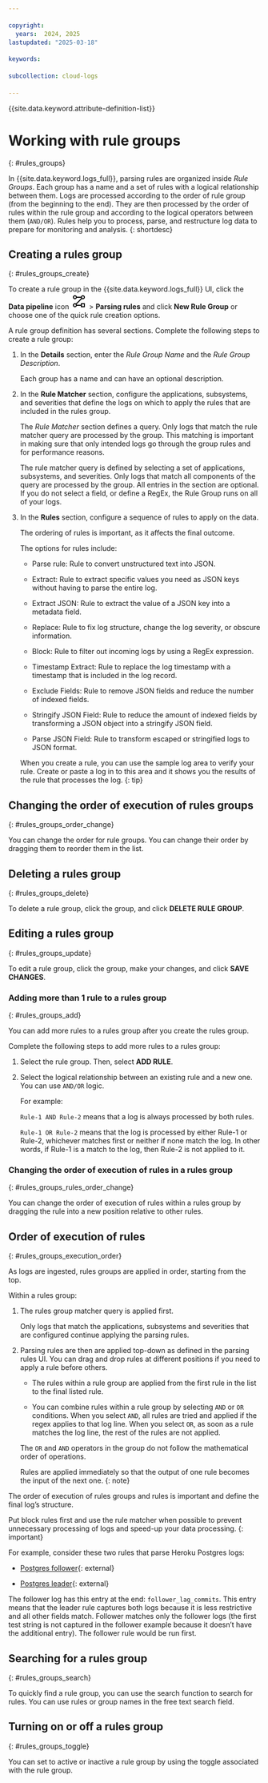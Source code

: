 ```yaml
---

copyright:
  years:  2024, 2025
lastupdated: "2025-03-18"

keywords:

subcollection: cloud-logs

---
```


{{site.data.keyword.attribute-definition-list}}

# Working with rule groups
{: #rules_groups}

In {{site.data.keyword.logs_full}}, parsing rules are organized inside *Rule Groups*. Each group has a name and a set of rules with a logical relationship between them. Logs are processed according to the order of rule group (from the beginning to the end). They are then processed by the order of rules within the rule group and according to the logical operators between them (`AND/OR`). Rules help you to process, parse, and restructure log data to prepare for monitoring and analysis.
{: shortdesc}


## Creating a rules group
{: #rules_groups_create}

To create a rule group in the {{site.data.keyword.logs_full}} UI, click the **Data pipeline** icon ![Data pipeline icon](/icons/data-pipeline.svg "Data pipeline") > **Parsing rules** and click **New Rule Group** or choose one of the quick rule creation options.

A rule group definition has several sections. Complete the following steps to create a rule group:

1. In the **Details** section, enter the *Rule Group Name* and the *Rule Group Description*.

    Each group has a name and can have an optional description.

2. In the **Rule Matcher** section, configure the applications, subsystems, and severities that define the logs on which to apply the rules that are included in the rules group.

    The *Rule Matcher* section defines a query. Only logs that match the rule matcher query are processed by the group. This matching is important in making sure that only intended logs go through the group rules and for performance reasons. 

    The rule matcher query is defined by selecting a set of applications, subsystems, and severities. Only logs that match all components of the query are processed by the group. All entries in the section are optional. If you do not select a field, or define a RegEx, the Rule Group runs on all of your logs. 

3. In the **Rules** section, configure a sequence of rules to apply on the data.

    The ordering of rules is important, as it affects the final outcome.

    The options for rules include:

    - Parse rule: Rule to convert unstructured text into JSON.

    - Extract: Rule to extract specific values you need as JSON keys without having to parse the entire log.

    - Extract JSON: Rule to extract the value of a JSON key into a metadata field.

    - Replace: Rule to fix log structure, change the log severity, or obscure information.

    - Block: Rule to filter out incoming logs by using a RegEx expression.

    - Timestamp Extract: Rule to replace the log timestamp with a timestamp that is included in the log record.

    - Exclude Fields: Rule to remove JSON fields and reduce the number of indexed fields.

    - Stringify JSON Field: Rule to reduce the amount of indexed fields by transforming a JSON object into a stringify JSON field.

    - Parse JSON Field: Rule to transform escaped or stringified logs to JSON format.

    When you create a rule, you can use the sample log area to verify your rule. Create or paste a log in to this area and it shows you the results of the rule that processes the log.
    {: tip}

## Changing the order of execution of rules groups
{: #rules_groups_order_change}

You can change the order for rule groups. You can change their order by dragging them to reorder them in the list.


## Deleting a rules group
{: #rules_groups_delete}


To delete a rule group, click the group, and click **DELETE RULE GROUP**.


## Editing a rules group
{: #rules_groups_update}


To edit a rule group, click the group, make your changes, and click **SAVE CHANGES**.

### Adding more than 1 rule to a rules group
{: #rules_groups_add}

You can add more rules to a rules group after you create the rules group.

Complete the following steps to add more rules to a rules group:

1. Select the rule group. Then, select **ADD RULE**.

2. Select the logical relationship between an existing rule and a new one. You can use `AND/OR` logic.

   For example:

   `Rule-1 AND Rule-2` means that a log is always processed by both rules.

   `Rule-1 OR Rule-2` means that the log is processed by either Rule-1 or Rule-2, whichever matches first or neither if none match the log. In other words, if Rule-1 is a match to the log, then Rule-2 is not applied to it.

### Changing the order of execution of rules in a rules group
{: #rules_groups_rules_order_change}

You can change the order of execution of rules within a rules group by dragging the rule into a new position relative to other rules.




## Order of execution of rules
{: #rules_groups_execution_order}

As logs are ingested, rules groups are applied in order, starting from the top.

Within a rules group:
1. The rules group matcher query is applied first.

    Only logs that match the applications, subsystems and severities that are configured continue applying the parsing rules.

2. Parsing rules are then are applied top-down as defined in the parsing rules UI. You can drag and drop rules at different positions if you need to apply a rule before others.

   * The rules within a rule group are applied from the first rule in the list to the final listed rule.

   * You can combine rules within a rule group by selecting `AND` or `OR` conditions. When you select `AND`, all rules are tried and applied if the regex applies to that log line. When you select `OR`, as soon as a rule matches the log line, the rest of the rules are not applied.

   The `OR` and `AND` operators in the group do not follow the mathematical order of operations.

   Rules are applied immediately so that the output of one rule becomes the input of the next one.
   {: note}

The order of execution of rules groups and rules is important and define the final log’s structure.

Put block rules first and use the rule matcher when possible to prevent unnecessary processing of logs and speed-up your data processing.
{: important}

For example, consider these two rules that parse Heroku Postgres logs:

* [Postgres follower](https://regex101.com/r/IyjCIj/4){: external}

* [Postgres leader](https://regex101.com/r/aQJsp5/2){: external}

The follower log has this entry at the end: `follower_lag_commits`. This entry means that the leader rule captures both logs because it is less restrictive and all other fields match. Follower matches only the follower logs (the first test string is not captured in the follower example because it doesn’t have the additional entry). The follower rule would be run first. 



## Searching for a rules group
{: #rules_groups_search}

To quickly find a rule group, you can use the search function to search for rules. You can use rules or group names in the free text search field.

## Turning on or off a rules group
{: #rules_groups_toggle}

You can set to active or inactive a rule group by using the toggle associated with the rule group.
